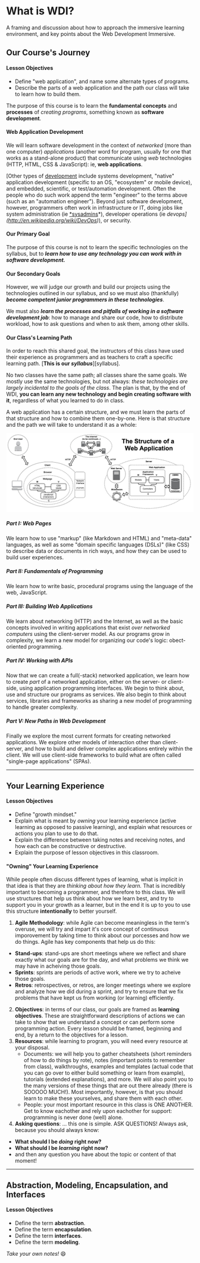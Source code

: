 # What is WDI?

A framing and discussion about how to approach the immersive learning
environment, and key points about the Web Development Immersive.

## Our Course's Journey

#### Lesson Objectives

- Define "web application", and name some alternate types of programs.
- Describe the parts of a web application and the path our class will take to
  learn how to build them.

The purpose of this course is to learn the **fundamental concepts** and
**processes** of *creating programs*, something known as **software
development**.

#### Web Application Development

We will learn software development in the context of *networked* (more than
one computer) *applications* (another word for program, usually for one that
works as a stand-alone product) that communicate using *web* technologies
(HTTP, HTML, CSS & JavaScript): ie, **web applications**.

[Other types of
[development](http://jamesmccaffrey.wordpress.com/2006/04/24/the-7-types-of-software-development/)
include systems development, "native" application
development (specific to an OS, "ecosystem" or mobile device), and embedded,
scientific, or test/automation development. Often the people who do such work
append the term "engineer" to the terms above (such as an "automation
engineer"). Beyond just software development, however, programmers often work
in infrastructure or IT, doing jobs like system administration (ie
[*sysadmins](http://en.wikipedia.org/wiki/System_administrator)*), developer
operations (ie *devops](http://en.wikipedia.org/wiki/DevOps)*), or security.

#### Our Primary Goal

The purpose of this course is not to learn the specific technologies on the
syllabus, but to ***learn how to use any technology you can work with in
software development.***

#### Our Secondary Goals

However, we will judge our growth and build our projects using the
technologies outlined in our syllabus, and so we must also (thankfully)
***become competent junior programmers in these technologies***.

We must also ***learn the processes and pitfalls of working in a software
development job***: how to manage and share our code, how to distribute
workload, how to ask questions and when to ask them, among other skills.

#### Our Class's Learning Path

In order to reach this shared goal, the instructors of this class have used
their experience as programmers and as teachers to craft a specific learning
path. [**This is our _syllabus_**][syllabus].

No two classes have the same path; all classes share the same goals. We mostly
use the same technologies, but not always: *these technologies are largely
incidental to the goals of the class*. The plan is that, by the end of WDI,
**you can learn any new technology and begin creating software with it**,
regardless of what you learned to do in class.

A web application has a certain structure, and we must learn the parts of that
structure and how to combine them one-by-one. Here is that structure and the
path we will take to understand it as a whole:

![A web application](webapplicationstructure.jpg)

##### Part I: Web Pages

We learn how to use "markup" (like Markdown and HTML) and "meta-data" 
languages, as well as some "domain specific languages (DSLs)" (like CSS) to
describe data or documents in rich ways, and how they can be used to build
user experiences.

##### Part II: Fundamentals of Programming

We learn how to write basic, procedural programs using the language of the web,
JavaScript. 

##### Part III: Building Web Applications

We learn about networking (HTTP) and the Internet, as well as the basic 
concepts involved in writing applications that exist *over networked computers*
using the client-server model. As our programs grow in complexity, we learn a
new model for organizing our code's logic: obect-oriented programming.

##### Part IV: Working with APIs

Now that we can create a full(-stack) networked application, we learn how to
create *part* of a networked application, either on the server- or client-side,
using application programming interfaces. We begin to think about, use and
structure our programs as services. We also begin to think about services,
libraries and frameworks as sharing a new model of programming to handle
greater complexity.

##### Part V: New Paths in Web Development

Finally we explore the most current formats for creating networked applications.
We explore other models of interaction other than client-server, and how to
build and deliver complex applications entirely within the client. We will use
client-side frameworks to build what are often called "single-page applications"
(SPAs).

---

## Your Learning Experience

#### Lesson Objectives

- Define "growth mindset."
- Explain what is meant by *owning* your learning experience (active learning 
  as opposed to passive learning), and explain what resources or actions you
  plan to use to do that.
- Explain the difference between taking notes and receiving notes,
  and how each can be constructive or destructive. 
- Explain the purpose of lesson objectives in this classroom. 

#### "Owning" Your Learning Experience

While people often discuss different types of learning, what is implicit in that
idea is that they are *thinking about how they learn.* That is incredibly
important to becoming a programmer, and therefore to this class. We will use
structures that help us think about how we learn best, and try to support you in
your growth as a learner, but in the end it is up to you to use this structure
**intentionally** to better yourself.

1. **Agile Methodology**: while Agile can become meaningless in the term's
  overuse, we will try and impart it's core concept of continuous imporovement
  by taking time to think about our porcesses and how we do things. Agile has
  key components that help us do this:
  - **Stand-ups**: stand-ups are short meetings where we reflect and share 
    exactly what our goals are for the day, and what problems we think we may 
    have in acheiving those goals.
  - **Sprints**: sprints are periods of active work, where we try to acheive 
    those goals.
  - **Retros**: retrospectives, or retros, are longer meetings where we explore
    and analyze how we did during a sprint, and try to ensure that we fix
    problems that have kept us from working (or learning) efficiently.
2. **Objectives**: in terms of our class, our goals are framed as **learning
  objectives**. These are straightforward descriptions of actions we can take
  to show that we understand a concept or can perform some programming action.
  Every lesson should be framed, beginning and end, by a return to the
  objectives for a lesson.
3. **Resources**: while learning to program, you will need every resource at
  your disposal.
    - Documents: we will help you to gather cheatsheets (short reminders of
      how to do things by rote), notes (important points to remember from class),
      walkthroughs, examples and templates (actual code that you can go over to
      either build something or learn from example), tutorials (extended 
      explanations), and more. We will also point you to the many versions of these
      things that are out there already (there is SOOOOO MUCH!). Most importantly,
      however, is that you should learn to make these yourselves, and share them
      with each other.
    - People: your most important resource in this class is ONE ANOTHER.
      Get to know eachother and rely upon eachother for support: programming is
      never done (well) alone.
4. **Asking questions**: ... this one is simple. ASK QUESTIONS! Always ask,
  because you should always know:
  - **What should I be *doing* right now?**
  - **What should I be *learning* right now?**
  - and then any question you have about the topic or content of that moment!

---

## Abstraction, Modeling, Encapsulation, and Interfaces

#### Lesson Objectives

- Define the term **abstraction**.
- Define the term **encapsulation**.
- Define the term **interfaces**.
- Define the term **modeling**.

*Take your own notes!* :smile:

